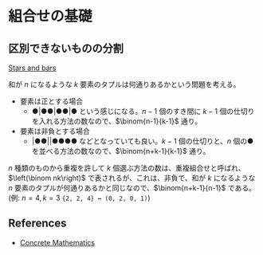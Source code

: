 # 組合せの基礎

## 区別できないものの分割

[Stars and bars](https://en.wikipedia.org/wiki/Stars_and_bars_%28combinatorics%29)

和が $n$ になるような $k$ 要素のタプルは何通りあるかという問題を考える。

- 要素は正とする場合
  - ●|●●|●●|● という感じになる。$n-1$ 個のすき間に $k-1$ 個の仕切りを入れる方法の数なので、$\binom{n-1}{k-1}$ 通り。
- 要素は非負とする場合
  - |●●||●●●●  などとなっていても良い。$k-1$ 個の仕切りと、$n$ 個の● を並べる方法の数なので、$\binom{n+k-1}{k-1}$ 通り。

$n$ 種類のものから重複を許して $k$ 個選ぶ方法の数は、重複組合せと呼ばれ、$\left(\binom nk\right)$ で表されるが、これは、非負で、和が $k$ になるような $n$ 要素のタプルが何通りあるかと同じなので、$\binom{n+k-1}{n-1}$ である。(例: $n=4, k=3$   `{2, 2, 4} ↔ (0, 2, 0, 1)`)

## References

- [Concrete Mathematics](https://notendur.hi.is/pgg/%28ebook-pdf%29%20-%20Mathematics%20-%20Concrete%20Mathematics.pdf)

